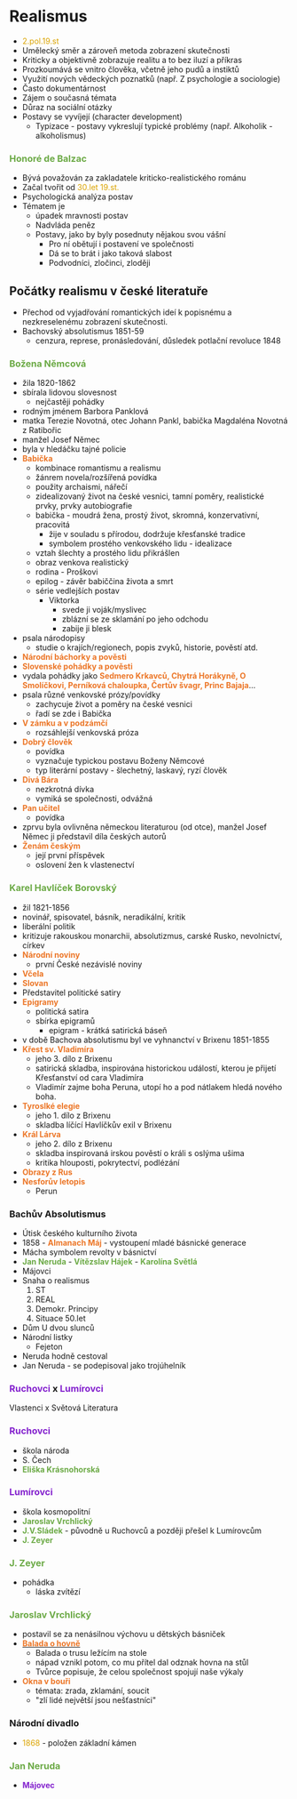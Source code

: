 # Realismus
* <span style="color: #DBA400">2.pol.19.st</span>
* Umělecký směr a zároveň metoda zobrazení skutečnosti
* Kriticky a objektivně zobrazuje realitu a to bez iluzí a příkras
* Prozkoumává se vnitro člověka, včetně jeho pudů a instiktů
* Využití nových vědeckých poznatků (např. Z psychologie a sociologie)
* Často dokumentárnost
* Zájem o současná témata
* Důraz na sociální otázky
* Postavy se vyvíjejí (character development)
  * Typizace - postavy vykreslují typické problémy (např. Alkoholik - alkoholismus)
 

### <span style="color: #6CAA46">**Honoré de Balzac**</span>
* Bývá považován za zakladatele kriticko-realistického románu
* Začal tvořit od <span style="color: #DBA400">30.let 19.st.</span>
* Psychologická analýza postav
* Tématem je 
  * úpadek mravnosti postav
  * Nadvláda peněz
  * Postavy, jako by byly posednuty nějakou svou vášní
    * Pro ní obětují i postavení ve společnosti
    * Dá se to brát i jako taková slabost
    * Podvodníci, zločinci, zloději

## Počátky realismu v české literatuře
* Přechod od vyjadřování romantických ideí k popisnému a nezkreselenému zobrazení skutečnosti.
* Bachovský absolutismus 1851-59
  * cenzura, represe, pronásledování, důsledek potlační revoluce 1848

### <span style="color: #6CAA46">**Božena Němcová**</span>
* žila 1820-1862
* sbírala lidovou slovesnost
  * nejčastěji pohádky
* rodným jménem Barbora Panklová
* matka Terezie Novotná, otec Johann Pankl, babička Magdaléna Novotná z Ratibořic
* manžel Josef Němec
* byla v hledáčku tajné policie
* <span style="color: #EC7627">**Babička**</span>
  * kombinace romantismu a realismu
  * žánrem novela/rozšířená povídka
  * použity archaismi, nářečí
  * zidealizovaný život na české vesnici, tamní poměry, realistické prvky, prvky autobiografie
  * babička - moudrá žena, prostý život, skromná, konzervativní, pracovitá
    * žije v souladu s přírodou, dodržuje křesťanské tradice
    * symbolem prostého venkovského lidu - idealizace
  * vztah šlechty a prostého lidu přikrášlen
  * obraz venkova realistický
  * rodina - Proškovi
  * epilog - závěr babiččina života a smrt
  * série vedlejších postav
    * Viktorka
      * svede ji voják/myslivec
      * zblázní se ze sklamání po jeho odchodu
      * zabije ji blesk
* psala národopisy
  * studie o krajích/regionech, popis zvyků, historie, pověstí atd.
* <span style="color: #EC7627">**Národní báchorky a pověsti**</span>
* <span style="color: #EC7627">**Slovenské pohádky a pověsti**</span>
* vydala pohádky jako <span style="color: #EC7627">**Sedmero Krkavců, Chytrá Horákyně, O Smolíčkovi, Perníková chaloupka, Čertův švagr, Princ Bajaja**</span>...
* psala různé venkovské prózy/povídky
  * zachycuje život a poměry na české vesnici
  * řadí se zde i Babička
* <span style="color: #EC7627">**V zámku a v podzámčí**</span>
  * rozsáhlejší venkovská próza
* <span style="color: #EC7627">**Dobrý člověk**</span>
  * povídka
  * vyznačuje typickou postavu Boženy Němcové
  * typ literární postavy - šlechetný, laskavý, ryzí člověk
* <span style="color: #EC7627">**Divá Bára**</span>
  * nezkrotná dívka
  * vymiká se společnosti, odvážná
* <span style="color: #EC7627">**Pan učitel**</span>
  * povídka
* zprvu byla ovlivněna německou literaturou (od otce), manžel Josef Němec ji představil díla českých autorů
* <span style="color: #EC7627">**Ženám českým**</span>
  * její první příspěvek
  * oslovení žen k vlastenectví

### <span style= "color: #6CAA46">**Karel Havlíček Borovský**</span>
* žil 1821-1856
* novinář, spisovatel, básník, neradikální, kritik
* liberální politik
* kritizuje rakouskou monarchii, absolutizmus, carské Rusko, nevolnictví, církev
* <span style="color: #EC7627">**Národní noviny**</span>
  * první České nezávislé noviny
* <span style="color: #EC7627">**Včela**</span>
* <span style="color: #EC7627">**Slovan**</span>
* Představitel politické satiry
* <span style="color: #EC7627">**Epigramy**</span>
  * politická satira
  * sbírka epigramů
    * epigram - krátká satirická báseň
* v době Bachova absolutismu byl ve vyhnanctví v Brixenu 1851-1855
* <span style="color: #EC7627">**Křest sv. Vladimíra**</span>
  * jeho 3. dílo z Brixenu
  * satirická skladba, inspirována historickou událostí, kterou je přijetí Křesťanství od cara Vladimíra
  * Vladimír zajme boha Peruna, utopí ho a pod nátlakem hledá nového boha.
* <span style="color: #EC7627">**Tyroslké elegie**</span>
  * jeho 1. dílo z Brixenu
  * skladba líčící Havlíčkův exil v Brixenu
* <span style="color: #EC7627">**Král Lárva**</span>
  * jeho 2. dílo z Brixenu
  * skladba inspirovaná irskou pověstí o králi s oslýma ušima
  * kritika hlouposti, pokrytectví, podlézání
* <span style="color: #EC7627">**Obrazy z Rus**</span>
* <span style="color: #EC7627">**Nesforův letopis**</span>
  * Perun

### Bachův Absolutismus
* Útisk českého kulturního života
* 1858 - <span style="color: #EC7627">**Almanach Máj**</span> - vystoupení mladé básnické generace
* Mácha symbolem revolty v básnictví
* <span style="color: #6CAA46">**Jan Neruda**</span> - <span style="color: #6CAA46">**Vítězslav Hájek**</span> - <span style="color: #6CAA46">**Karolína Světlá**</span>
* Májovci
* Snaha o realismus
  1. ST
  2. REAL
  3. Demokr. Principy
  4. Situace 50.let
* Dům U dvou slunců
* Národní listky
  * Fejeton
* Neruda hodně cestoval
* Jan Neruda - se podepisoval jako trojúhelník

### <span style="color: #8422ce">**Ruchovci**</span> x <span style="color: #8422ce">**Lumírovci**</span>
 Vlastenci x Světová Literatura

### <span style="color: #8422ce">**Ruchovci**</span>
* škola národa
* S. Čech
* <span style="color: #6CAA46">**Eliška Krásnohorská**</span>

### <span style="color: #8422ce">**Lumírovci**</span>
* škola kosmopolitní
* <span style="color: #6CAA46">**Jaroslav Vrchlický**</span>
* <span style="color: #6CAA46">**J.V.Sládek**</span> - původně u Ruchovců a později přešel k Lumírovcům
* <span style="color: #6CAA46">**J. Zeyer**</span>

### <span style="color: #6CAA46">**J. Zeyer**</span>
* pohádka
  * láska zvítězí

### <span style="color: #6CAA46">**Jaroslav Vrchlický**</span>
* postavil se za nenásilnou výchovu u dětských básniček
* [<span style="color: #EC7627">**Balada o hovně**</span>](https://www.cesky-jazyk.cz/citanka/jaroslav-vrchlicky/balada-o-hovne.html)
  * Balada o trusu ležícím na stole
  * nápad vznikl potom, co mu přítel dal odznak hovna na stůl
  * Tvůrce popisuje, že celou společnost spojují naše výkaly
* <span style="color: #EC7627">**Okna v bouři**</span>
  * témata: zrada, zklamání, soucit 
  * "zlí lidé největší jsou nešťastníci"

### Národní divadlo
* <span style="color: #DBA400">1868</span> - položen základní kámen

### <span style="color: #6CAA46">**Jan Neruda**</span>
* <span style="color: #8422ce">**Májovec**</span>
